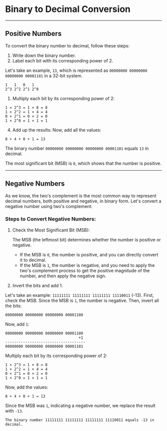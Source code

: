# Binary to Decimal Conversion

---
## Positive Numbers

To convert the binary number to decimal, follow these steps:

1. Write down the binary number.
2. Label each bit with its corresponding power of 2.

Let's take an example, `13`, which is represented as `00000000 00000000 00000000 00001101` in a 32-bit system.


```
1   1   0   1
2^3 2^2 2^1 2^0
```

1. Multiply each bit by its corresponding power of 2:

```
1 × 2^3 = 1 × 8 = 8
1 × 2^2 = 1 × 4 = 4
0 × 2^1 = 0 × 2 = 0
1 × 2^0 = 1 × 1 = 1
```

4. Add up the results: Now, add all the values:

```
8 + 4 + 0 + 1 = 13
```

The binary number `00000000 00000000 00000000 00001101` equals `13` in decimal.

The most significant bit (MSB) is `0`, which shows that the number is positive.

---

## Negative Numbers

As we know, the two's complement is the most common way to represent decimal numbers, both positive and negative, in binary form. Let's convert a negative number using two's complement.

### Steps to Convert Negative Numbers:

1. Check the Most Significant Bit (MSB):

   The MSB (the leftmost bit) determines whether the number is positive or negative.
   - If the MSB is `0`, the number is positive, and you can directly convert it to decimal.
   - If the MSB is `1`, the number is negative, and you need to apply the two's complement process to get the positive magnitude of the number, and then apply the negative sign.

2. Invert the bits and add 1.

Let's take an example: `11111111 11111111 11111111 11110011` (-13). First, check the MSB. Since the MSB is `1`, the number is negative. Then, invert all the bits:

```
00000000 00000000 00000000 00001100
```

Now, add `1`:

```
00000000 00000000 00000000 00001100
                                 +1
------------------------------------
00000000 00000000 00000000 00001101
```

Multiply each bit by its corresponding power of 2:

```
1 × 2^3 = 1 × 8 = 8
1 × 2^2 = 1 × 4 = 4
0 × 2^1 = 0 × 2 = 0
1 × 2^0 = 1 × 1 = 1
```

Now, add the values:

```
8 + 4 + 0 + 1 = 13
```

Since the MSB was `1`, indicating a negative number, we replace the result with `-13`.

```
The binary number 11111111 11111111 11111111 11110011 equals -13 in decimal.
```
```